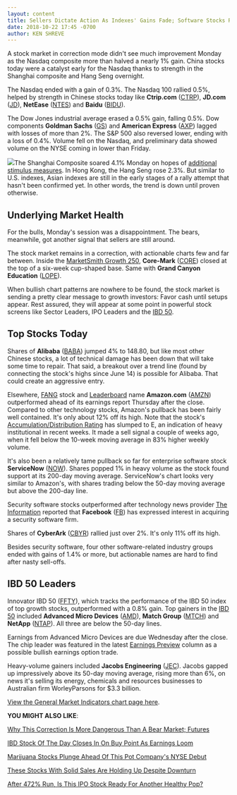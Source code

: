 ```yaml
---
layout: content
title: Sellers Dictate Action As Indexes' Gains Fade; Software Stocks Rally
date: 2018-10-22 17:45 -0700
author: KEN SHREVE
---
```






A stock market in correction mode didn't see much improvement Monday as the Nasdaq composite more than halved a nearly 1% gain. China stocks today were a catalyst early for the Nasdaq thanks to strength in the Shanghai composite and Hang Seng overnight.




The Nasdaq ended with a gain of 0.3%. The Nasdaq 100 rallied 0.5%, helped by strength in Chinese stocks today like **Ctrip.com** ([CTRP](https://research.investors.com/quote.aspx?symbol=CTRP)), **JD.com** ([JD](https://research.investors.com/quote.aspx?symbol=JD)), **NetEase** ([NTES](https://research.investors.com/quote.aspx?symbol=NTES)) and **Baidu** ([BIDU](https://research.investors.com/quote.aspx?symbol=BIDU)).


The Dow Jones industrial average erased a 0.5% gain, falling 0.5%. Dow components **Goldman Sachs** ([GS](https://research.investors.com/quote.aspx?symbol=GS)) and **American Express** ([AXP](https://research.investors.com/quote.aspx?symbol=AXP)) lagged with losses of more than 2%. The S&P 500 also reversed lower, ending with a loss of 0.4%. Volume fell on the Nasdaq, and preliminary data showed volume on the NYSE coming in lower than Friday.


![](https://www.investors.com/wp-content/uploads/2018/10/MP102218.jpg)The Shanghai Composite soared 4.1% Monday on hopes of [additional stimulus measures](https://www.investors.com/news/technology/china-technology-stocks-rally/). In Hong Kong, the Hang Seng rose 2.3%. But similar to U.S. indexes, Asian indexes are still in the early stages of a rally attempt that hasn't been confirmed yet. In other words, the trend is down until proven otherwise.


Underlying Market Health
------------------------


For the bulls, Monday's session was a disappointment. The bears, meanwhile, got another signal that sellers are still around.


The stock market remains in a correction, with actionable charts few and far between. Inside the [MarketSmith Growth 250](https://www.marketsmith.com), **Core-Mark** ([CORE](https://research.investors.com/quote.aspx?symbol=CORE)) closed at the top of a six-week cup-shaped base. Same with **Grand Canyon Education** ([LOPE](https://research.investors.com/quote.aspx?symbol=LOPE)).


When bullish chart patterns are nowhere to be found, the stock market is sending a pretty clear message to growth investors: Favor cash until setups appear. Rest assured, they will appear at some point in powerful stock screens like Sector Leaders, IPO Leaders and the [IBD 50](https://research.investors.com/stock-lists/ibd-50/).


Top Stocks Today
----------------


Shares of **Alibaba** ([BABA](https://research.investors.com/quote.aspx?symbol=BABA)) jumped 4% to 148.80, but like most other Chinese stocks, a lot of technical damage has been down that will take some time to repair. That said, a breakout over a trend line (found by connecting the stock's highs since June 14) is possible for Alibaba. That could create an aggressive entry.


Elsewhere, [FANG](http://www.investors.com/news/technology/fang-stocks-news-quotes-facebook-amazon-netflix-google/) stock and [Leaderboard](https://leaderboard.investors.com) name **Amazon.com** ([AMZN](https://research.investors.com/quote.aspx?symbol=AMZN)) outperformed ahead of its earnings report Thursday after the close. Compared to other technology stocks, Amazon's pullback has been fairly well contained. It's only about 12% off its high. Note that the stock's [Accumulation/Distribution Rating](https://www.investors.com/ibd-university/find-evaluate-stocks/exclusive-ratings/) has slumped to E, an indication of heavy institutional in recent weeks. It made a sell signal a couple of weeks ago, when it fell below the 10-week moving average in 83% higher weekly volume.


It's also been a relatively tame pullback so far for enterprise software stock **ServiceNow** ([NOW](https://research.investors.com/quote.aspx?symbol=NOW)). Shares popped 1% in heavy volume as the stock found support at its 200-day moving average. ServiceNow's chart looks very similar to Amazon's, with shares trading below the 50-day moving average but above the 200-day line.


Security software stocks outperformed after technology news provider [The Information](https://www.theinformation.com/) reported that **Facebook** ([FB](https://research.investors.com/quote.aspx?symbol=FB)) has expressed interest in acquiring a security software firm.


Shares of **CyberArk** ([CBYR](https://research.investors.com/quote.aspx?symbol=CBYR)) rallied just over 2%. It's only 11% off its high.


Besides security software, four other software-related industry groups ended with gains of 1.4% or more, but actionable names are hard to find after nasty sell-offs.


IBD 50 Leaders
--------------


Innovator IBD 50 ([FFTY](https://research.investors.com/quote.aspx?symbol=FFTY)), which tracks the performance of the IBD 50 index of top growth stocks, outperformed with a 0.8% gain. Top gainers in the [IBD 50](https://research.investors.com/stock-lists/ibd-50/) included **Advanced Micro Devices** ([AMD](https://research.investors.com/quote.aspx?symbol=AMD)), **Match Group** ([MTCH](https://research.investors.com/quote.aspx?symbol=MTCH)) and **NetApp** ([NTAP](https://research.investors.com/quote.aspx?symbol=NTAP)). All three are below the 50-day lines.


Earnings from Advanced Micro Devices are due Wednesday after the close. The chip leader was featured in the latest [Earnings Preview](https://www.investors.com/research/earnings-preview/option-trading-centene-advanced-micro-devices-earnings/) column as a possible bullish earnings option trade.


Heavy-volume gainers included **Jacobs Engineering** ([JEC](https://research.investors.com/quote.aspx?symbol=JEC)). Jacobs gapped up impressively above its 50-day moving average, rising more than 6%, on news it's selling its energy, chemicals and resources businesses to Australian firm WorleyParsons for $3.3 billion.


[View the General Market Indicators chart page here](https://www.investors.com/wp-content/uploads/2018/10/IBD2210152918GMI.pdf).


**YOU MIGHT ALSO LIKE**:


[Why This Correction Is More Dangerous Than A Bear Market; Futures](https://www.investors.com/market-trend/stock-market-today/dow-jones-futures-stock-market-correction-apple/)


[IBD Stock Of The Day Closes In On Buy Point As Earnings Loom](https://www.investors.com/research/ibd-stock-of-the-day/oreilly-auto-parts-buy-point-earnings-stock-market-correction/)


[Marijuana Stocks Plunge Ahead Of This Pot Company's NYSE Debut](https://www.investors.com/news/marijuana-stocks-plunge-aurora-cannabis-nyse-debut/)


[These Stocks With Solid Sales Are Holding Up Despite Downturn](https://www.investors.com/research/top-stocks-sales-growth-strength-market-downturn/)


[After 472% Run, Is This IPO Stock Ready For Another Healthy Pop?](https://www.investors.com/research/ibd-stock-analysis/health-care-stocks-to-watch-tabula-rasa-healthcare-veeva-healthcare-technology-medication-safety/)


 





